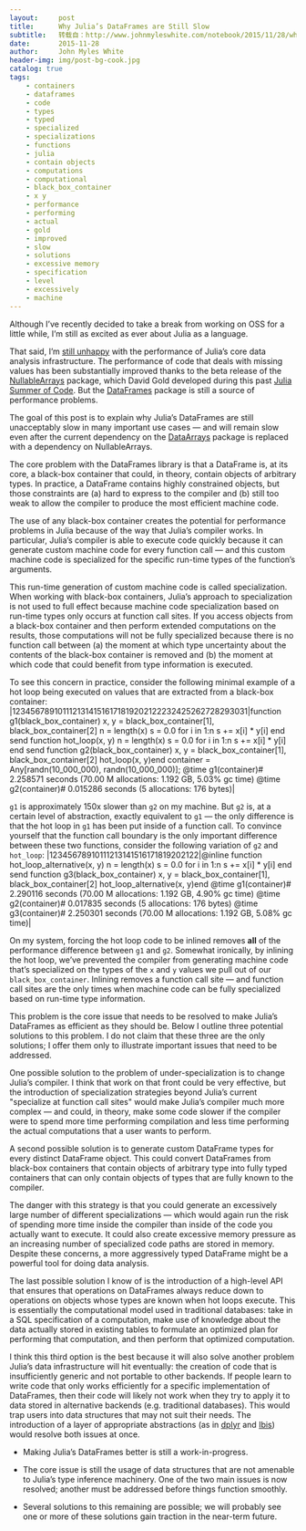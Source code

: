 ```yaml
---
layout:     post
title:      Why Julia’s DataFrames are Still Slow
subtitle:   转载自：http://www.johnmyleswhite.com/notebook/2015/11/28/why-julias-dataframes-are-still-slow/
date:       2015-11-28
author:     John Myles White
header-img: img/post-bg-cook.jpg
catalog: true
tags:
    - containers
    - dataframes
    - code
    - types
    - typed
    - specialized
    - specializations
    - functions
    - julia
    - contain objects
    - computations
    - computational
    - black_box_container
    - x y
    - performance
    - performing
    - actual
    - gold
    - improved
    - slow
    - solutions
    - excessive memory
    - specification
    - level
    - excessively
    - machine
---
```


Although I’ve recently decided to take a break from working on OSS for a little while, I’m still as excited as ever about Julia as a language.

That said, I’m [still unhappy](http://www.johnmyleswhite.com/notebook/2014/11/29/whats-wrong-with-statistics-in-julia) with the performance of Julia’s core data analysis infrastructure. The performance of code that deals with missing values has been substantially improved thanks to the beta release of the [NullableArrays](https://github.com/JuliaStats/NullableArrays.jl) package, which David Gold developed during this past [Julia Summer of Code](http://julialang.org/blog/2015/05/jsoc-cfp). But the [DataFrames](https://github.com/JuliaStats/DataFrames.jl) package is still a source of performance problems.

The goal of this post is to explain why Julia’s DataFrames are still unacceptably slow in many important use cases — and will remain slow even after the current dependency on the [DataArrays](https://github.com/JuliaStats/DataArrays.jl) package is replaced with a dependency on NullableArrays.

The core problem with the DataFrames library is that a DataFrame is, at its core, a black-box container that could, in theory, contain objects of arbitrary types. In practice, a DataFrame contains highly constrained objects, but those constraints are (a) hard to express to the compiler and (b) still too weak to allow the compiler to produce the most efficient machine code.

The use of any black-box container creates the potential for performance problems in Julia because of the way that Julia’s compiler works. In particular, Julia’s compiler is able to execute code quickly because it can generate custom machine code for every function call — and this custom machine code is specialized for the specific run-time types of the function’s arguments.

This run-time generation of custom machine code is called specialization. When working with black-box containers, Julia’s approach to specialization is not used to full effect because machine code specialization based on run-time types only occurs at function call sites. If you access objects from a black-box container and then perform extended computations on the results, those computations will not be fully specialized because there is no function call between (a) the moment at which type uncertainty about the contents of the black-box container is removed and (b) the moment at which code that could benefit from type information is executed.

To see this concern in practice, consider the following minimal example of a hot loop being executed on values that are extracted from a black-box container:
|12345678910111213141516171819202122232425262728293031|function g1(black_box_container) x, y = black_box_container[1], black_box_container[2] n = length(x) s = 0.0 for i in 1:n s += x[i] * y[i] end send function hot_loop(x, y) n = length(x) s = 0.0 for i in 1:n s += x[i] * y[i] end send function g2(black_box_container) x, y = black_box_container[1], black_box_container[2] hot_loop(x, y)end container = Any[randn(10_000_000), randn(10_000_000)]; @time g1(container)# 2.258571 seconds (70.00 M allocations: 1.192 GB, 5.03% gc time) @time g2(container)# 0.015286 seconds (5 allocations: 176 bytes)|

`g1` is approximately 150x slower than `g2` on my machine. But `g2` is, at a certain level of abstraction, exactly equivalent to `g1` — the only difference is that the hot loop in `g1` has been put inside of a function call. To convince yourself that the function call boundary is the only important difference between these two functions, consider the following variation of `g2` and `hot_loop`:
|12345678910111213141516171819202122|@inline function hot_loop_alternative(x, y) n = length(x) s = 0.0 for i in 1:n s += x[i] * y[i] end send function g3(black_box_container) x, y = black_box_container[1], black_box_container[2] hot_loop_alternative(x, y)end @time g1(container)# 2.290116 seconds (70.00 M allocations: 1.192 GB, 4.90% gc time) @time g2(container)# 0.017835 seconds (5 allocations: 176 bytes) @time g3(container)# 2.250301 seconds (70.00 M allocations: 1.192 GB, 5.08% gc time)|

On my system, forcing the hot loop code to be inlined removes **all** of the performance difference between `g1` and `g2`. Somewhat ironically, by inlining the hot loop, we’ve prevented the compiler from generating machine code that’s specialized on the types of the `x` and `y` values we pull out of our `black_box_container`. Inlining removes a function call site — and function call sites are the only times when machine code can be fully specialized based on run-time type information.

This problem is the core issue that needs to be resolved to make Julia’s DataFrames as efficient as they should be. Below I outline three potential solutions to this problem. I do not claim that these three are the only solutions; I offer them only to illustrate important issues that need to be addressed.

One possible solution to the problem of under-specialization is to change Julia’s compiler. I think that work on that front could be very effective, but the introduction of specialization strategies beyond Julia’s current "specialize at function call sites" would make Julia’s compiler much more complex — and could, in theory, make some code slower if the compiler were to spend more time performing compilation and less time performing the actual computations that a user wants to perform.

A second possible solution is to generate custom DataFrame types for every distinct DataFrame object. This could convert DataFrames from black-box containers that contain objects of arbitrary type into fully typed containers that can only contain objects of types that are fully known to the compiler.

The danger with this strategy is that you could generate an excessively large number of different specializations — which would again run the risk of spending more time inside the compiler than inside of the code you actually want to execute. It could also create excessive memory pressure as an increasing number of specialized code paths are stored in memory. Despite these concerns, a more aggressively typed DataFrame might be a powerful tool for doing data analysis.

The last possible solution I know of is the introduction of a high-level API that ensures that operations on DataFrames always reduce down to operations on objects whose types are known when hot loops execute. This is essentially the computational model used in traditional databases: take in a SQL specification of a computation, make use of knowledge about the data actually stored in existing tables to formulate an optimized plan for performing that computation, and then perform that optimized computation.

I think this third option is the best because it will also solve another problem Julia’s data infrastructure will hit eventually: the creation of code that is insufficiently generic and not portable to other backends. If people learn to write code that only works efficiently for a specific implementation of DataFrames, then their code will likely not work when they try to apply it to data stored in alternative backends (e.g. traditional databases). This would trap users into data structures that may not suit their needs. The introduction of a layer of appropriate abstractions (as in [dplyr](https://github.com/hadley/dplyr) and [Ibis](https://github.com/cloudera/ibis)) would resolve both issues at once.

- Making Julia’s DataFrames better is still a work-in-progress.

- The core issue is still the usage of data structures that are not amenable to Julia’s type inference machinery. One of the two main issues is now resolved; another must be addressed before things function smoothly.

- Several solutions to this remaining are possible; we will probably see one or more of these solutions gain traction in the near-term future.

